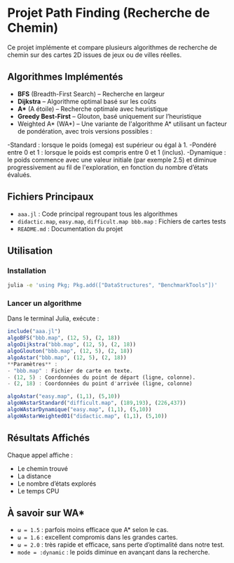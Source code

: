 
#  Projet Path Finding (Recherche de Chemin)

Ce projet implémente et compare plusieurs algorithmes de recherche de chemin sur des cartes 2D issues de jeux ou de villes réelles.

## Algorithmes Implémentés

- **BFS** (Breadth-First Search) – Recherche en largeur
-  **Dijkstra** – Algorithme optimal basé sur les coûts
-  **A\*** (A étoile) – Recherche optimale avec heuristique
-  **Greedy Best-First** – Glouton, basé uniquement sur l’heuristique
- Weighted A* (WA*) – Une variante de l'algorithme A* utilisant un facteur de pondération, avec trois versions possibles :

-Standard : lorsque le poids (omega) est supérieur ou égal à 1.
-Pondéré entre 0 et 1 : lorsque le poids est compris entre 0 et 1 (inclus).
-Dynamique : le poids commence avec une valeur initiale (par exemple 2.5) et diminue progressivement au fil de l'exploration, en fonction du nombre d’états évalués.


##  Fichiers Principaux

- `aaa.jl` : Code principal regroupant tous les algorithmes
- `didactic.map`, `easy.map`, `difficult.map bbb.map` : Fichiers de cartes tests
- `README.md` : Documentation du projet

##  Utilisation

### Installation

```bash
julia -e 'using Pkg; Pkg.add(["DataStructures", "BenchmarkTools"])'
```

### Lancer un algorithme

Dans le terminal Julia, exécute :

```julia
include("aaa.jl")
algoBFS("bbb.map", (12, 5), (2, 18))
algoDijkstra("bbb.map", (12, 5), (2, 18))
algoGlouton("bbb.map", (12, 5), (2, 18))
algoAstar("bbb.map", (12, 5), (2, 18))
**Paramètres** :
- "bbb.map" : Fichier de carte en texte.
- (12, 5) : Coordonnées du point de départ (ligne, colonne).
- (2, 18) : Coordonnées du point d'arrivée (ligne, colonne)

algoAstar("easy.map", (1,1), (5,10))
algoWAstarStandard("difficult.map", (189,193), (226,437))
algoWAstarDynamique("easy.map", (1,1), (5,10))
algoWAstarWeighted01("didactic.map", (1,1), (5,10))
```

##  Résultats Affichés

Chaque appel affiche :
-  Le chemin trouvé
-  La distance
-  Le nombre d’états explorés
-  Le temps CPU

##  À savoir sur WA*

- `ω = 1.5` : parfois moins efficace que A* selon le cas.
- `ω = 1.6` : excellent compromis dans les grandes cartes.
- `ω = 2.0` : très rapide et efficace, sans perte d’optimalité dans notre test.
- `mode = :dynamic` : le poids diminue en avançant dans la recherche.
